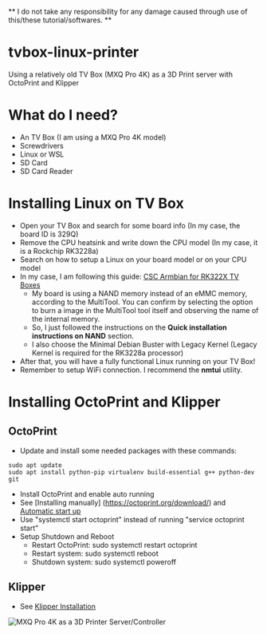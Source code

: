 ** I do not take any responsibility for any damage caused through use of this/these tutorial/softwares. **

# tvbox-linux-printer
Using a relatively old TV Box (MXQ Pro 4K) as a 3D Print server with OctoPrint and Klipper

# What do I need?
* An TV Box (I am using a MXQ Pro 4K model)
* Screwdrivers
* Linux or WSL
* SD Card
* SD Card Reader

# Installing Linux on TV Box
* Open your TV Box and search for some board info (In my case, the board ID is 329Q)
* Remove the CPU heatsink and write down the CPU model (In my case, it is a Rockchip RK3228a)
* Search on how to setup a Linux on your board model or on your CPU model
* In my case, I am following this guide: [CSC Armbian for RK322X TV Boxes](https://forum.armbian.com/topic/12656-csc-armbian-for-rk322x-tv-boxes/)
  * My board is using a NAND memory instead of an eMMC memory, according to the MultiTool. You can confirm by selecting the option to burn a image in the MultiTool tool itself and observing the name of the internal memory.
  * So, I just followed the instructions on the **Quick installation instructions on NAND** section.
  * I also choose the Minimal Debian Buster with Legacy Kernel (Legacy Kernel is required for the RK3228a processor)
* After that, you will have a fully functional Linux running on your TV Box!
* Remember to setup WiFi connection. I recommend the **nmtui** utility.

# Installing OctoPrint and Klipper
## OctoPrint
* Update and install some needed packages with these commands:
```
sudo apt update
sudo apt install python-pip virtualenv build-essential g++ python-dev git
```
* Install OctoPrint and enable auto running
 * See [Installing manually] (https://octoprint.org/download/) and [Automatic start up](https://community.octoprint.org/t/setting-up-octoprint-on-a-raspberry-pi-running-raspbian/2337)
 * Use "systemctl start octoprint" instead of running "service octoprint start"
* Setup Shutdown and Reboot
  * Restart OctoPrint: sudo systemctl restart octoprint
  * Restart system: sudo systemctl reboot
  * Shutdown system: sudo systemctl poweroff
 
## Klipper
* See [Klipper Installation](https://www.klipper3d.org/Installation.html)

![MXQ Pro 4K as a 3D Printer Server/Controller](/mxq_3d_printer.png)
